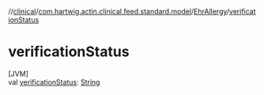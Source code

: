 //[clinical](../../../index.md)/[com.hartwig.actin.clinical.feed.standard.model](../index.md)/[EhrAllergy](index.md)/[verificationStatus](verification-status.md)

# verificationStatus

[JVM]\
val [verificationStatus](verification-status.md): [String](https://kotlinlang.org/api/latest/jvm/stdlib/kotlin/-string/index.html)
